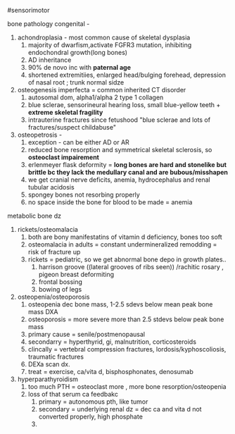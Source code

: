 #sensorimotor 

bone pathology 
congenital - 
1. achondroplasia - most common cause of skeletal dysplasia
	1. majority of dwarfism,activate FGFR3 mutation, inhibiting endochondral growth(long bones)
	2. AD inheritance
	3. 90% de novo inc with **paternal age**
	4. shortened extremitiies, enlarged head/bulging forehead, depression of nasal root ; trunk normal sidze
2. osteogenesis imperfecta = common inherited CT disorder
	1. autosomal dom, alpha1/alpha 2 type 1 collagen 
	2. blue sclerae, sensorineural hearing loss, small blue-yellow teeth + **extreme skeletal fragility**
	3. intrauterine fractures since fetushood "blue sclerae and lots of fractures/suspect childabuse"
3. osteopetrosis - 
	1. exception - can be either AD or AR
	2. reduced bone resorption and symmetrical skeletal sclerosis, so **osteoclast impairement**
	3. erlenmeyer flask deformity = **long bones are hard and stonelike but brittle bc they lack the medullary canal and are bubous/misshapen**
	4. we get cranial nerve deficits, anemia, hydrocephalus and renal tubular acidosis
	5. spongey bones not resorbing properly 
	6. no space inside the bone for blood to be made = anemia 

metabolic bone dz
1. rickets/osteomalacia
	1. both are bony manifestatins of vitamin d deficiency, bones too soft
	2. osteomalacia in adults = constant undermineralized remodding = risk of fracture up 
	3. rickets = pediatric, so we get abnormal bone depo in growth plates..
		1. harrison groove ((lateral grooves of ribs seen)) /rachitic rosary , pigeon breast deformiting
		2. frontal bossing
		3. bowing of legs 
2. osteopenia/osteoporosis
	1. osteopenia dec bone mass, 1-2.5 sdevs below mean peak bone mass DXA 
	2. osteoporosis = more severe more than 2.5 stdevs below peak bone mass
	3. primary cause = senile/postmenopausal
	4. secondarry = hyperthyrid, gi, malnutrition, corticosteroids 
	5. clincally = vertebral compression fractures, lordosis/kyphoscoliosis, traumatic fractures
	6. DEXa scan dx. 
	7. treat = exercise, ca/vita d, bisphosphonates, denosumab 
3. hyperparathyroidism 
	1. too much PTH = osteoclast more , more bone resorption/osteopenia
	2. loss of that serum ca feedbakc
		1. primary = autonomous pth, like tumor
		2. secondary = underlying renal dz = dec ca and vita d not converted properly, high phosphate 
		3. 